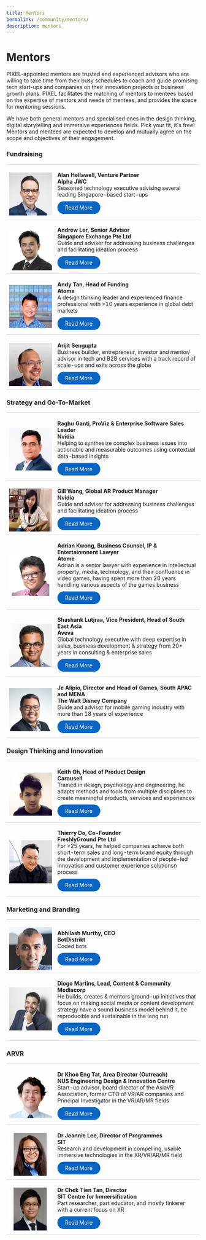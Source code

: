```yaml
---
title: Mentors
permalink: /community/mentors/
description: mentors
---
```

# Mentors
PIXEL-appointed mentors are trusted and experienced advisors who are willing to take time from their busy schedules to coach and guide promising tech start-ups and companies on their innovation projects or business growth plans. PIXEL facilitates the matching of mentors to mentees based on the expertise of mentors and needs of mentees, and provides the space for mentoring sessions.

We have both general mentors and specialised ones in the design thinking, digital storytelling and immersive experiences fields. Pick your fit, it's free! Mentors and mentees are expected to develop and mutually agree on the scope and objectives of their engagement. 

### Fundraising
<table>
    <tr>
      <td style="width:25%; border-top:0.75px solid lightgrey; border-bottom:0.75px solid lightgrey;">	
            <br><img src="/images/Community/Mentors/alan-hellawell_230px.jpg">
        </td>
        <td style="border-top:0.75px solid lightgrey; border-bottom:0.75px solid lightgrey;">
					<br><b>Alan Hellawell, Venture Partner
					<br>Alpha JWC</b> 
          <br> Seasoned technology executive advising several leading Singapore-based start-ups
	    <br><br><a href="https://www.linkedin.com/in/alan-hellawell-96a3263/" target="_blank" style="background-color: #0A66C2; color: white; text-decoration: none; border-radius: 100px; padding-left: 20px; padding-right: 20px; padding-top:8px; padding-bottom:8px">Read More</a><br><br>
        </td>
    </tr>
    <tr>
        <td style="width:25%; border-top:0.75px solid lightgrey; border-bottom:0.75px solid lightgrey;">
            <br><img src="/images/Community/Mentors/andrewler_230px.jpg">
        </td>
        <td style="border-top:0.75px solid lightgrey; border-bottom:0.75px solid lightgrey;">
            <br><b>Andrew Ler, Senior Advisor
					<br>Singapore Exchange Pte Ltd</b>
            <br>Guide and advisor for addressing business challenges and facilitating ideation process
            <br><br><a href="https://www.linkedin.com/in/andrew-ler-b042882b/" target="_blank" style="background-color: #0A66C2; color: white; text-decoration: none; border-radius: 100px; padding-left: 20px; padding-right: 20px; padding-top:8px; padding-bottom:8px">Read More</a><br><br>
        </td>
    </tr>
	<tr>
        <td style="width:25%; border-top:0.75px solid lightgrey; border-bottom:0.75px solid lightgrey;">
            <br><img src="/images/Community/Mentors/andytan_230px.jpg">
        </td>
        <td style="border-top:0.75px solid lightgrey; border-bottom:0.75px solid lightgrey;">
            <br><b>Andy Tan, Head of Funding
					<br>Atome</b>
            <br>A design thinking leader and experienced finance professional with >10 years experience in global debt markets
            <br><br><a href="https://www.linkedin.com/in/andytanyy/" target="_blank" style="background-color: #0A66C2; color: white; text-decoration: none; border-radius: 100px; padding-left: 20px; padding-right: 20px; padding-top:8px; padding-bottom:8px">Read More</a><br><br>
        </td>
    </tr>			
	<tr>
      <td style="width:25%; border-top:0.75px solid lightgrey; border-bottom:0.75px solid lightgrey;">	
            <br><img src="/images/Community/Mentors/arijit_sengupta_230px.jpg">
        </td>
        <td style="border-top:0.75px solid lightgrey; border-bottom:0.75px solid lightgrey;">
            <br><b>Arijit Sengupta</b>
            <br>Business builder, entrepreneur, investor and mentor/ advisor in tech and B2B services with a track record of scale-ups and exits across the globe
	    <br><br><a href="https://www.linkedin.com/in/arijit-sengupta/" target="_blank" style="background-color: #0A66C2; color: white; text-decoration: none; border-radius: 100px; padding-left: 20px; padding-right: 20px; padding-top:8px; padding-bottom:8px">Read More</a><br><br>
        </td>
    </tr>	
		</table>
		
### Strategy and Go-To-Market
<table>
    <tr>
      <td style="width:25%; border-top:0.75px solid lightgrey; border-bottom:0.75px solid lightgrey;">	
            <br><img src="/images/Community/Mentors/raghuganti_230px.png">
        </td>
        <td style="border-top:0.75px solid lightgrey; border-bottom:0.75px solid lightgrey;">
					<br><b> Raghu Ganti, ProViz & Enterprise Software Sales Leader
					<br>Nvidia</b>
          <br> Helping to synthesize complex business issues into actionable and measurable outcomes using contextual data-based insights
	    <br><br><a href="https://www.linkedin.com/in/rganti9/" target="_blank" style="background-color: #0A66C2; color: white; text-decoration: none; border-radius: 100px; padding-left: 20px; padding-right: 20px; padding-top:8px; padding-bottom:8px">Read More</a><br><br>
        </td>
    </tr>
    <tr>
        <td style="width:25%; border-top:0.75px solid lightgrey; border-bottom:0.75px solid lightgrey;">
            <br><img src="/images/Community/Mentors/gill-wang_230px.jpg">
        </td>
        <td style="border-top:0.75px solid lightgrey; border-bottom:0.75px solid lightgrey;">
            <br><b>Gill Wang, Global AR Product Manager
					<br>Nvidia</b>
            <br>Guide and advisor for addressing business challenges and facilitating ideation process
            <br><br><a href="https://www.linkedin.com/in/gill-wang-39116a15a/" target="_blank" style="background-color: #0A66C2; color: white; text-decoration: none; border-radius: 100px; padding-left: 20px; padding-right: 20px; padding-top:8px; padding-bottom:8px">Read More</a><br><br>
        </td>
    </tr>
	<tr>
        <td style="width:25%; border-top:0.75px solid lightgrey; border-bottom:0.75px solid lightgrey;">
            <br><img src="/images/Community/Mentors/Adrian.png">
        </td>
        <td style="border-top:0.75px solid lightgrey; border-bottom:0.75px solid lightgrey;">
            <br><b>Adrian Kwong, Business Counsel, IP & Entertainmnent Lawyer
					<br>Atome</b>
            <br>Adrian is a senior lawyer with experience in intellectual property, media, technology, and their confluence in video games, having spent more than 20 years handling various aspects of the games business
            <br><br><a href="https://www.linkedin.com/in/adriankwong" target="_blank" style="background-color: #0A66C2; color: white; text-decoration: none; border-radius: 100px; padding-left: 20px; padding-right: 20px; padding-top:8px; padding-bottom:8px">Read More</a><br><br>
        </td>
    </tr>			
	<tr>
      <td style="width:25%; border-top:0.75px solid lightgrey; border-bottom:0.75px solid lightgrey;">	
            <br><img src="/images/Community/Mentors/shashankluthra_230px.jpg">
        </td>
        <td style="border-top:0.75px solid lightgrey; border-bottom:0.75px solid lightgrey;">
            <br><b>Shashank Lutjraa, Vice President, Head of South East Asia
					<br>Aveva</b>
            <br>Global technology executive with deep expertise in sales, business development & strategy from 20+ years in consulting & enterprise sales
	    <br><br><a href="https://www.linkedin.com/in/shashankluthra/" target="_blank" style="background-color: #0A66C2; color: white; text-decoration: none; border-radius: 100px; padding-left: 20px; padding-right: 20px; padding-top:8px; padding-bottom:8px">Read More</a><br><br>
        </td>
    </tr>	
	<tr>
      <td style="width:25%; border-top:0.75px solid lightgrey; border-bottom:0.75px solid lightgrey;">	
            <br><img src="/images/Community/Mentors/JeAlipio.png">
        </td>
        <td style="border-top:0.75px solid lightgrey; border-bottom:0.75px solid lightgrey;">
            <br><b>Je Alipio, Director and Head of Games,  
South APAC and MENA
					<br> The Walt Disney Company</b>
            <br>Guide and advisor for mobile gaming industry with more than 18 years of experience
	    <br><br><a href="https://www.linkedin.com/in/jealipio/" target="_blank" style="background-color: #0A66C2; color: white; text-decoration: none; border-radius: 100px; padding-left: 20px; padding-right: 20px; padding-top:8px; padding-bottom:8px">Read More</a><br><br>
        </td>
    </tr>	
		</table>

### Design Thinking and Innovation
<table>
    <tr>
      <td style="width:25%; border-top:0.75px solid lightgrey; border-bottom:0.75px solid lightgrey;">	
            <br><img src="/images/Community/Mentors/keith-oh_230px.jpg">
        </td>
        <td style="border-top:0.75px solid lightgrey; border-bottom:0.75px solid lightgrey;">
					<br><b> Keith Oh, Head of Product Design
					<br>Carousell</b>
          <br> Trained in design, psychology and engineering, he adapts methods and tools from multiple disciplines to create meaningful products, services and experiences
	    <br><br><a href="https://www.linkedin.com/in/keithoh/" target="_blank" style="background-color: #0A66C2; color: white; text-decoration: none; border-radius: 100px; padding-left: 20px; padding-right: 20px; padding-top:8px; padding-bottom:8px">Read More</a><br><br>
        </td>
    </tr>
    <tr>
        <td style="width:25%; border-top:0.75px solid lightgrey; border-bottom:0.75px solid lightgrey;">
            <br><img src="/images/Community/Mentors/thierry-do_230px.jpg">
        </td>
        <td style="border-top:0.75px solid lightgrey; border-bottom:0.75px solid lightgrey;">
					<br><b> Thierry Do, Co-Founder
					<br>FreshlyGround Pte Ltd</b>
            <br>For >25 years, he helped companies achieve both short-term sales and long-term brand equity through the development and implementation of people-led innovation and customer experience solutionsn process
            <br><br><a href="https://www.linkedin.com/in/thierry-do/?originalSubdomain=sg" target="_blank" style="background-color: #0A66C2; color: white; text-decoration: none; border-radius: 100px; padding-left: 20px; padding-right: 20px; padding-top:8px; padding-bottom:8px">Read More</a><br><br>
        </td>
    </tr>	
		</table>
		
### Marketing and Branding
<table>
    <tr>
      <td style="width:25%; border-top:0.75px solid lightgrey; border-bottom:0.75px solid lightgrey;">  
            <br><img src="/images/Community/Mentors/abhilash-murthy_230px.jpg">
        </td>
        <td style="border-top:0.75px solid lightgrey; border-bottom:0.75px solid lightgrey;">
          <br><b> Abhilash Murthy, CEO
          <br>BotDistrikt</b>
          <br> Coded bots
      <br><br><a href="https://www.linkedin.com/in/abhilashmurthy/" target="_blank" style="background-color: #0A66C2; color: white; text-decoration: none; border-radius: 100px; padding-left: 20px; padding-right: 20px; padding-top:8px; padding-bottom:8px">Read More</a><br><br>
        </td>
    </tr>
    <tr>
        <td style="width:25%; border-top:0.75px solid lightgrey; border-bottom:0.75px solid lightgrey;">
            <br><img src="/images/Community/Mentors/diogomartins_230px.jpg">
        </td>
        <td style="border-top:0.75px solid lightgrey; border-bottom:0.75px solid lightgrey;">
            <br><b>Diogo Martins, Lead, Content & Community 
          <br>Mediacorp</b>
            <br>He builds, creates & mentors ground-up initiatives that focus on making social media or content development strategy have a sound business model behind it, be reproducible and sustainable in the long run
            <br><br><a href="https://www.linkedin.com/in/diogocordesanicetomartins/" target="_blank" style="background-color: #0A66C2; color: white; text-decoration: none; border-radius: 100px; padding-left: 20px; padding-right: 20px; padding-top:8px; padding-bottom:8px">Read More</a><br><br>
        </td>
    </tr> 
    </table>
		
### ARVR
<table>
    <tr>
      <td style="width:25%; border-top:0.75px solid lightgrey; border-bottom:0.75px solid lightgrey;">  
            <br><img src="/images/Community/Mentors/khoo-eng-tat_230px.jpg">
        </td>
        <td style="border-top:0.75px solid lightgrey; border-bottom:0.75px solid lightgrey;">
          <br><b>Dr Khoo Eng Tat, Area Director (Outreach)  
          <br>NUS Engineering Design & Innovation Centre</b>
          <br> Start-up advisor, board director of the AsiaVR Association, former CTO of VR/AR companies and Principal Investigator in the VR/AR/MR fields
      <br><br><a href="https://www.linkedin.com/in/eng-tat-khoo-6061311a/" target="_blank" style="background-color: #0A66C2; color: white; text-decoration: none; border-radius: 100px; padding-left: 20px; padding-right: 20px; padding-top:8px; padding-bottom:8px">Read More</a><br><br>
        </td>
    </tr>
    <tr>
        <td style="width:25%; border-top:0.75px solid lightgrey; border-bottom:0.75px solid lightgrey;">
            <br><img src="/images/Community/Mentors/dr_jeannie_lee_230px.jpg">
        </td>
        <td style="border-top:0.75px solid lightgrey; border-bottom:0.75px solid lightgrey;">
            <br><b>Dr Jeannie Lee, Director of Programmes
          <br>SIT</b>
            <br>Research and development in compelling, usable immersive technologies in the XR/VR/AR/MR field
            <br><br><a href="https://www.linkedin.com/in/jeannieleesa/" target="_blank" style="background-color: #0A66C2; color: white; text-decoration: none; border-radius: 100px; padding-left: 20px; padding-right: 20px; padding-top:8px; padding-bottom:8px">Read More</a><br><br>
        </td>
    </tr>
    <tr>
        <td style="width:25%; border-top:0.75px solid lightgrey; border-bottom:0.75px solid lightgrey;">
            <br><img src="/images/Community/Mentors/dr_tan_chek_tien_230px.jpg">
        </td>
        <td style="border-top:0.75px solid lightgrey; border-bottom:0.75px solid lightgrey;">
            <br><b>Dr Chek Tien Tan, Director
          <br>SIT Centre for Immersification</b>
            <br>Part researcher, part educator, and mostly tinkerer with a current focus on XR
            <br><br><a href="https://www.linkedin.com/in/chek-tien-tan-b48aba14/" target="_blank" style="background-color: #0A66C2; color: white; text-decoration: none; border-radius: 100px; padding-left: 20px; padding-right: 20px; padding-top:8px; padding-bottom:8px">Read More</a><br><br>
        </td>
    </tr> 
    </table>